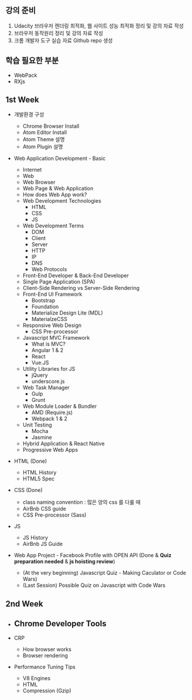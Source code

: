 ## 강의 준비
1. Udacity 브라우저 렌더링 최적화, 웹 사이트 성능 최적화 정리 및 강의 자료 작성
2. 브라우저 동작원리 정리 및 강의 자료 작성
3. 크롬 개발자 도구 실습 자료 Github repo 생성

## 학습 필요한 부분
- WebPack
- RXjs

## 1st Week
- 개발환경 구성
  - Chrome Browser Install
  - Atom Editor Install
  - Atom Theme 설명
  - Atom Plugin 설명

- Web Application Development - Basic
  - Internet
  - Web
  - Web Browser
  - Web Page & Web Application
  - How does Web App work?
  - Web Development Technologies
    - HTML
    - CSS
    - JS
  - Web Development Terms
    - DOM
    - Client
    - Server
    - HTTP
    - IP
    - DNS
    - Web Protocols
  - Front-End Developer & Back-End Developer
  - Single Page Application (SPA)
  - Client-Side Rendering vs Server-Side Rendering
  - Front-End UI Framework
    - Bootstrap
    - Foundation
    - Materialize Design Lite (MDL)
    - MaterialzeCSS
  - Responsive Web Design
    - CSS Pre-processor
  - Javascript MVC Framework
    - What is MVC?
    - Angular 1 & 2
    - React
    - Vue.JS
  - Utility Libraries for JS
    - jQuery
    - underscore.js
  - Web Task Manager
    - Gulp
    - Grunt
  - Web Module Loader & Bundler
    - AMD (Require.js)
    - Webpack 1 & 2
  - Unit Testing
    - Mocha
    - Jasmine
  - Hybrid Application & React Native
  - Progressive Web Apps

- HTML (Done)
  - HTML History
  - HTML5 Spec

- CSS (Done)
  - class naming convention : 많은 양의 css 를 다룰 때
  - AirBnb CSS guide
  - CSS Pre-processor (Sass)

- JS
  - JS History
  - AirBnb JS Guide

- Web App Project - Facebook Profile with OPEN API (Done & **Quiz preparation needed** & **js hoisting review**)
  - (At the very beginning) Javascript Quiz - Making Caculator or Code Wars)
  - (Last Session) Possible Quiz on Javascript with Code Wars

## 2nd Week
- Chrome Developer Tools
  - 

- CRP
  - How browser works
  - Browser rendering

- Performance Tuning Tips
  - V8 Engines
  - HTML
  - Compression (Gzip)
